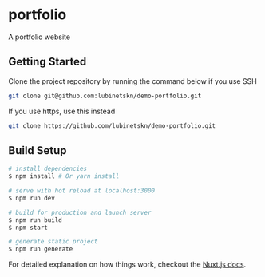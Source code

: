 # portfolio

A portfolio website

## Getting Started

Clone the project repository by running the command below if you use SSH

```bash
git clone git@github.com:lubinetskn/demo-portfolio.git
```

If you use https, use this instead

```bash
git clone https://github.com/lubinetskn/demo-portfolio.git
```

## Build Setup

``` bash
# install dependencies
$ npm install # Or yarn install

# serve with hot reload at localhost:3000
$ npm run dev

# build for production and launch server
$ npm run build
$ npm start

# generate static project
$ npm run generate
```

For detailed explanation on how things work, checkout the [Nuxt.js docs](https://github.com/nuxt/nuxt.js).
